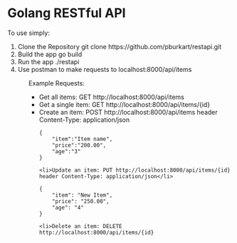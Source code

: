 # Golang RESTful API

To use simply:

<ol>
	<li>Clone the Repository git clone https://github.com/pburkart/restapi.git</li>
	<li>Build the app go build</li>
	<li>Run the app ./restapi</li>
	<li>Use postman to make requests to localhost:8000/api/items</li>
<ol>

Example Requests:

<ul>
	<li>Get all items: GET http://localhost:8000/api/items</li>
	<li>Get a single item: GET http://localhost:8000/api/items/{id}</li>
	<li>Create an item: POST http://localhost:8000/api/items header Content-Type: application/json</li>
		
	{
		"item":"Item name",
		"price":"200.00",
		"age":"3"
	}
	
	<li>Update an item: PUT http://localhost:8000/api/items/{id} header Content-Type: application/json</li>
	
	{
		"item": "New Item",
		"price": "250.00",
		"age": "4"
	}

	<li>Delete an item: DELETE http://localhost:8000/api/items/{id}
</ul>
